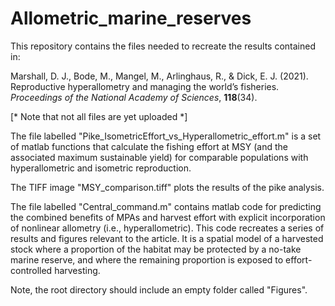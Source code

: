# Allometric_marine_reserves

This repository contains the files needed to recreate the results contained in:

Marshall, D. J., Bode, M., Mangel, M., Arlinghaus, R., & Dick, E. J. (2021). Reproductive hyperallometry and managing the world’s fisheries. *Proceedings of the National Academy of Sciences*, **118**(34).

[* Note that not all files are yet uploaded *]

The file labelled "Pike_IsometricEffort_vs_Hyperallometric_effort.m" is a set of matlab functions that calculate the fishing effort at MSY (and the associated maximum sustainable yield) for comparable populations with hyperallometric and isometric reproduction. 

The TIFF image "MSY_comparison.tiff" plots the results of the pike analysis.

The file labelled "Central_command.m" contains matlab code for predicting the combined benefits of MPAs and harvest effort with explicit incorporation of nonlinear allometry (i.e., hyperallometric). This code recreates a series of results and figures relevant to the article. It is a spatial model of a harvested stock where a proportion of the habitat may be protected by a no-take marine reserve, and where the remaining proportion is exposed to effort-controlled harvesting. 

Note, the root directory should include an empty folder called "Figures".
